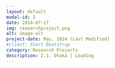 ```yaml
---
layout: default
modal-id: 2
date: 2014-07-17
img: researchproject.png
alt: image-alt
project-date: May, 2024 (Last Modified)
#client: Start Bootstrap
category: Research Projects
description: 2.1. Dhaka | Loading
---
```

